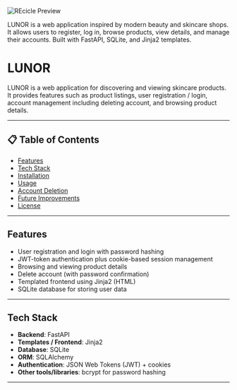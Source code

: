![REcicle Preview](https://i.postimg.cc/MKRqn6My/2025-09-12-200926.png)

LUNOR is a web application inspired by modern beauty and skincare shops.
It allows users to register, log in, browse products, view details, and manage their accounts.
Built with FastAPI, SQLite, and Jinja2 templates.
# LUNOR

LUNOR is a web application for discovering and viewing skincare products.  
It provides features such as product listings, user registration / login, account management including deleting account, and browsing product details.  

---

## 📋 Table of Contents

- [Features](#features)  
- [Tech Stack](#tech-stack)  
- [Installation](#installation)  
- [Usage](#usage)  
- [Account Deletion](#account-deletion)  
- [Future Improvements](#future-improvements)  
- [License](#license)  

---

## Features

- User registration and login with password hashing  
- JWT-token authentication plus cookie-based session management  
- Browsing and viewing product details  
- Delete account (with password confirmation)  
- Templated frontend using Jinja2 (HTML)  
- SQLite database for storing user data  

---

## Tech Stack

- **Backend**: FastAPI  
- **Templates / Frontend**: Jinja2  
- **Database**: SQLite  
- **ORM**: SQLAlchemy  
- **Authentication**: JSON Web Tokens (JWT) + cookies  
- **Other tools/libraries**: bcrypt for password hashing  

---



